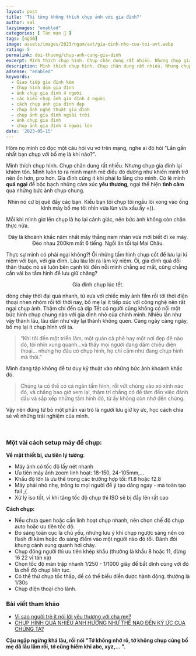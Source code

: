 ```yaml
---
layout: post
title: 'Tôi từng không thích chụp ảnh với gia đình?'
author: sal
lazyimages: "enabled"
categories: [ Tản mạn 📓 ]
tags: [ngẫm]
image: assets/images/2023/ngam/avt/gia-dinh-nho-cua-toi-avt.webp
rating: 5
permalink: doi-thuong/chup-anh-cung-gia-dinh
excerpt: Mình thích chụp hình. Chụp chân dung rất nhiều. Nhưng chụp gia đình lại khiêm tốn.
description: Mình thích chụp hình. Chụp chân dung rất nhiều. Nhưng chụp gia đình lại khiêm tốn.
adsense: "enabled"
keywords:
  - Giao tiếp gia đình kém
  - Chụp hình dùm gia đình
  - ảnh chụp gia đình 4 người
  - các kiểu chụp ảnh gia đình 4 người
  - cách chụp ảnh gia đình đẹp
  - chụp ảnh nghệ thuật gia đình
  - chụp ảnh gia đình ngoài trời
  - ảnh chụp gia đình
  - chụp ảnh gia đình 4 người lớn
date: '2023-05-15'
---
```


Hôm nọ mình có đọc một câu hỏi vu vơ trên mạng, nghe ai đó hỏi "Lần gần nhất bạn chụp với bố mẹ là khi nào?".

Mình thích chụp hình. Chụp chân dung rất nhiều. Nhưng chụp gia đình lại khiêm tốn. Mình luôn tỏ ra mình mạnh mẽ điều đó dường như khiến mình trở nên ổn hơn, pro hơn. Gia đình cũng ít khi phải lo lắng cho mình. Có lẽ mình **quá ngại** để bộc bạch những cảm xúc **yêu thương**, ngại thể hiện **tình cảm** qua những bức ảnh chụp chung.

<div class="content" style="text-align:center; ">
<img data-src="../../assets/images/2023/ngam/gia-dinh-nho-cua-toi-5.webp" class=" lazyload img-thumb lazyimg " /><br><span class="image-caption">Nhìn nó cứ bị quê đấy các bạn. Kiểu bạn tôi chụp tôi ngầu lòi xong vào ống kính máy bố mẹ tôi nhìn vừa lùn vừa xấu ấy =)).</span></div>

Mỗi khi mình giơ lên chụp là họ lại cảnh giác, nên bức ảnh không còn chân thực nữa.

<div class="content" style="text-align:center; ">
<img data-src="../../assets/images/2023/ngam/gia-dinh-nho-cua-toi-8.webp" class=" lazyload img-thumb lazyimg " /><br><span class="image-caption">Đây là khoảnh khắc năm nhất mấy thằng nam nhân vừa mới biết đi xe máy. Đèo nhau 200km mất 6 tiếng. Ngồi ăn tối tại Mai Châu.</span></div>


Thực sự mình có phải ngại không?! Ôi những tấm hình chụp cốt để lưu lại kỉ niệm với bạn, với gia đình. Lâu lâu lôi ra làm kỷ niệm. Ôi, gia đình quá đỗi thân thuộc nó sẽ luôn bên cạnh tôi đến nỗi mình chẳng sợ mất, cũng chẳng cần vài ba tấm hình để lưu giữ chăng?

<div class="content" style="text-align:center; ">
<img data-src="../../assets/images/2023/ngam/gia-dinh-nho-cua-toi-3.webp" class=" lazyload img-thumb lazyimg " /><br><span class="image-caption">Gia đình chụp lúc tết.</span></div>

dòng chảy thời đại quá nhanh, từ xưa với chiếc máy ảnh film rồi tới thời điện thoại nhen nhóm rồi tới thời nay, bố mẹ lại ít tiếp xúc với công nghệ nên rất ngại chụp ảnh. Thậm chí đến cả dịp Tết có người cũng không có nổi một bức hình chụp chung nào với gia đình nhỏ của chính mình. Nhiều lần như vậy thành lâu, lâu dần như vậy lại thành không quen. Càng ngày càng ngày, bố mẹ lại ít chụp hình với ta.

> “Khi tôi đến một triển lãm, một quán cà phê hay một nơi đẹp đẽ nào đó, tôi nhìn xung quanh…và thấy mọi người đang đăm chiêu điện thoại… nhưng họ đâu có chụp hình, họ chỉ cầm như đang chụp hình mà thôi.”

Mình đang tập không để tư duy kỹ thuật vào những bức ảnh khoảnh khắc đó.

> Chúng ta có thể có cả ngàn tấm hình, rồi vứt chúng vào xó xỉnh nào đó, và chẳng bao giờ xem lại, thậm trí chẳng có để tâm đến việc đánh dấu và sắp xếp những tấm hình đó, từ ấy không còn nhớ đến chúng.

Vậy nên đừng từ bỏ một phần vai trò là người lưu giữ ký ức, học cách chia sẻ về những trải nghiệm của mình.

<div class="content" style="text-align:center; ">
<img data-src="../../assets/images/2023/ngam/gia-dinh-nho-cua-toi-1.webp" class=" lazyload img-thumb lazyimg " /><br><span class="image-caption"></span></div><br>

### **Một vài cách setup máy để chụp:**

**Về mặt thiết bị, ưu tiên lý tưởng**:

*   Máy ảnh có tốc độ lấy nét nhanh
*   Ưu tiên máy ảnh zoom linh hoạt: 18-150, 24-105mm,…
*   Khẩu độ lớn là ưu thế trong các trường hợp tối: f1.8 hoặc f2.8
*   Máy phải nhỏ nhẹ, trông to mọi người để ý tạo dáng ngay - mà toàn tạo fail ;(
*   Xử lý iso tốt, vì khi tăng tốc độ chụp thì ISO sẽ bị đẩy lên rất cao

**Cách chụp:**

*   Nếu chưa quen hoặc cần linh hoạt chụp nhanh, nên chọn chế độ chụp auto hoặc ưu tiên tốc độ.
*   Đo sáng toàn cục là chủ yếu, nhưng lưu ý khi chụp ngược sáng nên có flash đi kèm hoặc đo sáng điểm vào một người nào đó tối. Đánh đỏi khung cảnh xung quanh hơi cháy.
*   Chụp đông người thì ưu tiên khép khẩu (thường là khẩu 8 hoặc 11, đừng 16 22 vì tán xạ)
*   Chọn tốc độ màn trập nhanh 1/250 - 1/1000 giây để bắt dính cùng với đó là chế độ chụp liên tục.
*   Có thể thử chụp tốc thấp, để có thể biểu diễn được hành động. thường là 1/30s
*   Chụp điện thoại cho lành.

### Bài viết tham khảo

*   [Vì sao người trẻ ít nói lời yêu thương với cha mẹ?](https://dantri.com.vn/nhip-song-tre/vi-sao-nguoi-tre-it-noi-loi-yeu-thuong-voi-cha-me-20230411153041806.htm)
*   [CHỤP HÌNH QUÁ NHIỀU ẢNH HƯỞNG NHƯ THẾ NÀO ĐẾN KÝ ỨC CỦA CHÚNG TA?](https://psychub.vn/kienthuc/chup-hinh-qua-nhieu-anh-huong-nhu-the-nao-den-ky-uc-cua-chung-ta/)

**Cậu ngập ngừng khá lâu, rồi nói "Tớ không nhớ rõ, tớ không chụp cùng bố mẹ đã lâu lắm rồi, tớ cũng hiếm khi abc, xyz,... ".**
